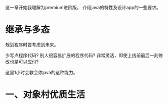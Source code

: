 这一章开始我理解为premium进阶版， 介绍java的特性及设计app的一些要求。

# 继承与多态

规划程序时要考虑到未来。 

少写点程序代码? 别人很容易扩展的程序代码? 非常灵活，即使上线前最后一刻修改也是可以应付? 

这里1小时会教会你java的这种能力。

# 一、对象村优质生活




